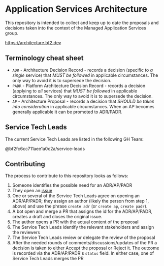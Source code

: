 # Application Services Architecture

This repository is intended to collect and keep up to date the proposals and decisions taken into the context of the Managed Application Services group.

https://architecture.bf2.dev

## Terminology cheat sheet

 - `ADR` - Architecture Decision Record - records a decision (specific to *a single* service) that *MUST be followed* in applicable circumstances. The only way to avoid it is to supersede the decision.
 - `PADR` - Platform Architecture Decision Record - records a decision (applying to *all* services) that *MUST be followed* in applicable circumstances. The only way to avoid it is to supersede the decision.
 - `AP` - Architecture Proposal - records a decision that *SHOULD be taken into consideration* in applicable circumstances. When an AP becomes generally applicable it can be promoted to ADR/PADR.

## Service Tech Leads

The current Service Tech Leads are listed in the following GH Team:

@bf2fc6cc711aee1a0c2a/service-leads

## Contributing

The process to contribute to this repository looks as follows:

1. Someone identifies the possible need for an ADR/AP/PADR
2. They open an [issue](https://github.com/bf2fc6cc711aee1a0c2a/architecture/issues)
3. One or several of the Service Tech Leads agree on opening an ADR/AP/PADR; they assign an author (likely the person from step 1, above) and use the phrase `create adr` (or `create ap`, `create padr`). 
4. A bot open and merge a PR that assigns the id for the ADR/AP/PADR, creates a draft and closes the original issue.
5. The author opens a PR with the actual content of the proposal
5. The Service Tech Leads identify the relevant stakeholders and assign the reviewers
6. The Service Tech Leads review or delegate the review of the proposal
7. After the needed rounds of comments/discussions/updates of the PR a decision is taken to either Accept the proposal or Reject it. The outcome is recorded via the ADR/AP/PADR's `status` field. In either case, one of Service Tech Leads merges the PR
